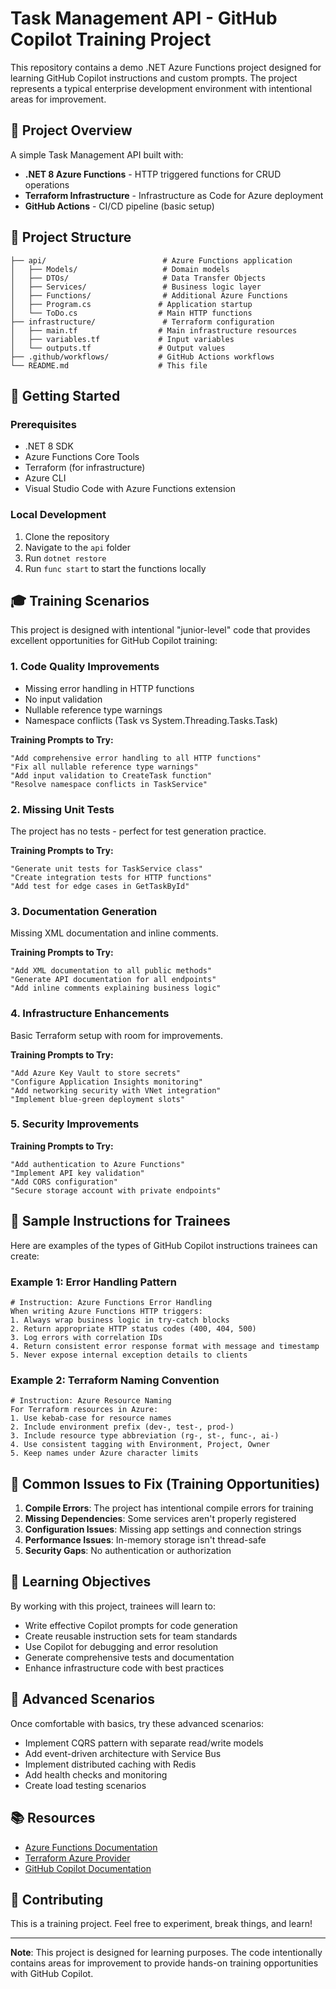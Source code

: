 # Task Management API - GitHub Copilot Training Project

This repository contains a demo .NET Azure Functions project designed for learning GitHub Copilot instructions and custom prompts. The project represents a typical enterprise development environment with intentional areas for improvement.

## 🎯 Project Overview

A simple Task Management API built with:
- **.NET 8 Azure Functions** - HTTP triggered functions for CRUD operations
- **Terraform Infrastructure** - Infrastructure as Code for Azure deployment
- **GitHub Actions** - CI/CD pipeline (basic setup)

## 📁 Project Structure

```
├── api/                          # Azure Functions application
│   ├── Models/                   # Domain models
│   ├── DTOs/                     # Data Transfer Objects
│   ├── Services/                 # Business logic layer
│   ├── Functions/                # Additional Azure Functions
│   ├── Program.cs               # Application startup
│   └── ToDo.cs                  # Main HTTP functions
├── infrastructure/               # Terraform configuration
│   ├── main.tf                  # Main infrastructure resources
│   ├── variables.tf             # Input variables
│   └── outputs.tf               # Output values
├── .github/workflows/           # GitHub Actions workflows
└── README.md                    # This file
```

## 🚀 Getting Started

### Prerequisites
- .NET 8 SDK
- Azure Functions Core Tools
- Terraform (for infrastructure)
- Azure CLI
- Visual Studio Code with Azure Functions extension

### Local Development
1. Clone the repository
2. Navigate to the `api` folder
3. Run `dotnet restore`
4. Run `func start` to start the functions locally

## 🎓 Training Scenarios

This project is designed with intentional "junior-level" code that provides excellent opportunities for GitHub Copilot training:

### 1. **Code Quality Improvements**
- Missing error handling in HTTP functions
- No input validation
- Nullable reference type warnings
- Namespace conflicts (Task vs System.Threading.Tasks.Task)

**Training Prompts to Try:**
```
"Add comprehensive error handling to all HTTP functions"
"Fix all nullable reference type warnings"
"Add input validation to CreateTask function"
"Resolve namespace conflicts in TaskService"
```

### 2. **Missing Unit Tests**
The project has no tests - perfect for test generation practice.

**Training Prompts to Try:**
```
"Generate unit tests for TaskService class"
"Create integration tests for HTTP functions"
"Add test for edge cases in GetTaskById"
```

### 3. **Documentation Generation**
Missing XML documentation and inline comments.

**Training Prompts to Try:**
```
"Add XML documentation to all public methods"
"Generate API documentation for all endpoints"
"Add inline comments explaining business logic"
```

### 4. **Infrastructure Enhancements**
Basic Terraform setup with room for improvements.

**Training Prompts to Try:**
```
"Add Azure Key Vault to store secrets"
"Configure Application Insights monitoring"
"Add networking security with VNet integration"
"Implement blue-green deployment slots"
```

### 5. **Security Improvements**
**Training Prompts to Try:**
```
"Add authentication to Azure Functions"
"Implement API key validation"
"Add CORS configuration"
"Secure storage account with private endpoints"
```

## 📝 Sample Instructions for Trainees

Here are examples of the types of GitHub Copilot instructions trainees can create:

### Example 1: Error Handling Pattern
```
# Instruction: Azure Functions Error Handling
When writing Azure Functions HTTP triggers:
1. Always wrap business logic in try-catch blocks
2. Return appropriate HTTP status codes (400, 404, 500)
3. Log errors with correlation IDs
4. Return consistent error response format with message and timestamp
5. Never expose internal exception details to clients
```

### Example 2: Terraform Naming Convention
```
# Instruction: Azure Resource Naming
For Terraform resources in Azure:
1. Use kebab-case for resource names
2. Include environment prefix (dev-, test-, prod-)
3. Include resource type abbreviation (rg-, st-, func-, ai-)
4. Use consistent tagging with Environment, Project, Owner
5. Keep names under Azure character limits
```

## 🔧 Common Issues to Fix (Training Opportunities)

1. **Compile Errors**: The project has intentional compile errors for training
2. **Missing Dependencies**: Some services aren't properly registered
3. **Configuration Issues**: Missing app settings and connection strings
4. **Performance Issues**: In-memory storage isn't thread-safe
5. **Security Gaps**: No authentication or authorization

## 🎯 Learning Objectives

By working with this project, trainees will learn to:
- Write effective Copilot prompts for code generation
- Create reusable instruction sets for team standards
- Use Copilot for debugging and error resolution
- Generate comprehensive tests and documentation
- Enhance infrastructure code with best practices

## 🚀 Advanced Scenarios

Once comfortable with basics, try these advanced scenarios:
- Implement CQRS pattern with separate read/write models
- Add event-driven architecture with Service Bus
- Implement distributed caching with Redis
- Add health checks and monitoring
- Create load testing scenarios

## 📚 Resources

- [Azure Functions Documentation](https://docs.microsoft.com/en-us/azure/azure-functions/)
- [Terraform Azure Provider](https://registry.terraform.io/providers/hashicorp/azurerm/latest/docs)
- [GitHub Copilot Documentation](https://docs.github.com/en/copilot)

## 🤝 Contributing

This is a training project. Feel free to experiment, break things, and learn!

---
**Note**: This project is designed for learning purposes. The code intentionally contains areas for improvement to provide hands-on training opportunities with GitHub Copilot.
